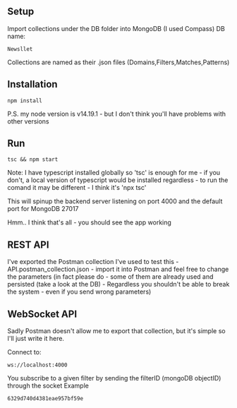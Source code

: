 
## Setup
Import collections under the DB folder into MongoDB (I used Compass)
DB name: 
```shell
Newsllet 
```
Collections are named as their .json files (Domains,Filters,Matches,Patterns)

## Installation
```shell
npm install
```
P.S. my node version is v14.19.1 - but I don't think you'll have problems with other versions

## Run
```shell
tsc && npm start
```
Note: I have typescript installed globally so 'tsc' is enough for me - if you don't, a local version of typescript would be installed regardless - to run the comand it may be different - I think it's 'npx tsc'

This will spinup the backend server listening on port 4000 and the default port for MongoDB 27017

Hmm.. I think that's all - you should see the app working

## REST API

I've exported the Postman collection I've used to test this - API.postman_collection.json - import it into Postman and feel free to change the parameters (in fact please do - some of them are already used and persisted (take a look at the DB) - Regardless you shouldn't be able to break the system - even if you send wrong parameters)

## WebSocket API

Sadly Postman doesn't allow me to export that collection, but it's simple so I'll just write it here.

Connect to:
```shell
ws://localhost:4000
```
You subscribe to a given filter by sending the filterID (mongoDB objectID) through the socket
Example
```shell
6329d740d4381eae957bf59e
```